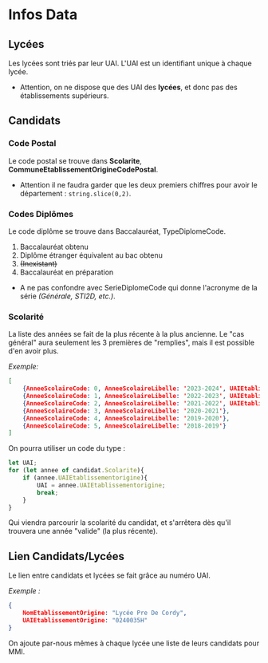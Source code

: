 # Infos Data

## Lycées

Les lycées sont triés par leur UAI.
L'UAI est un identifiant unique à chaque lycée.

* Attention, on ne dispose que des UAI des **lycées**, et donc pas des établissements supérieurs.

## Candidats

### Code Postal

Le code postal se trouve dans **Scolarite**, **CommuneEtablissementOrigineCodePostal**.
* Attention il ne faudra garder que les deux premiers chiffres pour avoir le département : `string.slice(0,2)`.

### Codes Diplômes

Le code diplôme se trouve dans Baccalauréat, TypeDiplomeCode.
1. Baccalauréat obtenu
2. Diplôme étranger équivalent au bac obtenu
3. ~~(Inexistant)~~
4. Baccalauréat en préparation
* A ne pas confondre avec SerieDiplomeCode qui donne l'acronyme de la série *(Générale, STI2D, etc.)*.

### Scolarité

La liste des années se fait de la plus récente à la plus ancienne.
Le "cas général" aura seulement les 3 premières de "remplies", mais il est possible d'en avoir plus.

*Exemple:*
```json
[
    {AnneeScolaireCode: 0, AnneeScolaireLibelle: '2023-2024', UAIEtablissementorigine: '0240035H', NomEtablissementOrigine: 'Lycée Pre De Cordy', CommuneEtablissementOrigineLibelle: 'Sarlat-la-Canéda', …},
    {AnneeScolaireCode: 1, AnneeScolaireLibelle: '2022-2023', UAIEtablissementorigine: '0240035H', NomEtablissementOrigine: 'Lycée Pre De Cordy', CommuneEtablissementOrigineLibelle: 'Sarlat-la-Canéda', …},
    {AnneeScolaireCode: 2, AnneeScolaireLibelle: '2021-2022', UAIEtablissementorigine: '0240035H', NomEtablissementOrigine: 'Lycée Pre De Cordy', CommuneEtablissementOrigineLibelle: 'Sarlat-la-Canéda', …},
    {AnneeScolaireCode: 3, AnneeScolaireLibelle: '2020-2021'},
    {AnneeScolaireCode: 4, AnneeScolaireLibelle: '2019-2020'},
    {AnneeScolaireCode: 5, AnneeScolaireLibelle: '2018-2019'}
]
```

On pourra utiliser un code du type :
```javascript
let UAI;
for (let annee of candidat.Scolarite){
    if (annee.UAIEtablissementorigine){
        UAI = annee.UAIEtablissementorigine;
        break;
    }
}
```
Qui viendra parcourir la scolarité du candidat, et s'arrêtera dès qu'il trouvera une année "valide" (la plus récente).

## Lien Candidats/Lycées

Le lien entre candidats et lycées se fait grâce au numéro UAI.

*Exemple :*
```json
{
    NomEtablissementOrigine: "Lycée Pre De Cordy",
    UAIEtablissementOrigine: "0240035H"
}
```

On ajoute par-nous mêmes à chaque lycée une liste de leurs candidats pour MMI.